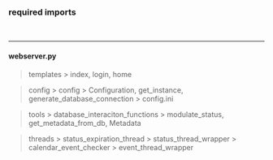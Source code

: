 ### required imports

<br>

***

#### webserver.py

  > templates
    > index, login, home

  > config
    > config
      > Configuration, get_instance, generate_database_connection
    > config.ini

  > tools
    > database_interaciton_functions
      > modulate_status, get_metadata_from_db, Metadata

  > threads
    > status_expiration_thread
      > status_thread_wrapper
    > calendar_event_checker
      > event_thread_wrapper

